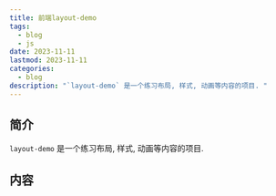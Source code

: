 ```yaml
---
title: 前端layout-demo
tags:
  - blog
  - js
date: 2023-11-11
lastmod: 2023-11-11
categories:
  - blog
description: "`layout-demo` 是一个练习布局, 样式, 动画等内容的项目. "
---
```


## 简介

`layout-demo` 是一个练习布局, 样式, 动画等内容的项目.

## 内容
